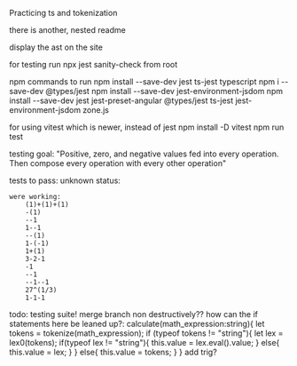 Practicing ts and tokenization 

there is another, nested readme


display the ast on the site

for testing run npx jest sanity-check from root

npm commands to run
    npm install --save-dev jest ts-jest typescript
    npm i --save-dev @types/jest
    npm install --save-dev jest-environment-jsdom
    npm install --save-dev jest jest-preset-angular @types/jest ts-jest jest-environment-jsdom zone.js

for using vitest which is newer, instead of jest
    npm install -D vitest
    npm run test




testing goal:
    "Positive, zero, and negative values fed into every operation. Then compose every operation with every other operation"

tests to pass:
    unknown status:
    
    were working:
        (1)+(1)+(1)
        -(1)
        --1
        1--1
        --(1)
        1-(-1)
        1+(1)
        3-2-1
        -1
        --1
        --1--1
        27^(1/3)
        1-1-1
        

todo:
    testing suite!
    merge branch non destructively??
    how can the if statements here be leaned up?:
          calculate(math_expression:string){
            let tokens = tokenize(math_expression);
            if (typeof tokens != "string"){
            let lex = lex0(tokens);
            if(typeof lex != "string"){
                this.value = lex.eval().value;
            }
            else{
                this.value = lex;
            }
            }
            else{
            this.value = tokens;
            }
        }
    add trig?

